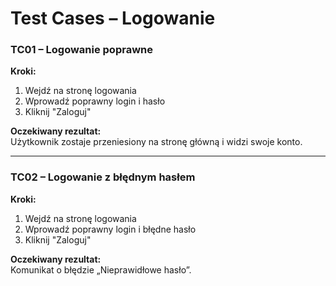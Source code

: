 # Test Cases – Logowanie

### TC01 – Logowanie poprawne
**Kroki:**
1. Wejdź na stronę logowania
2. Wprowadź poprawny login i hasło
3. Kliknij "Zaloguj"

**Oczekiwany rezultat:**  
Użytkownik zostaje przeniesiony na stronę główną i widzi swoje konto.

---

### TC02 – Logowanie z błędnym hasłem
**Kroki:**
1. Wejdź na stronę logowania
2. Wprowadź poprawny login i błędne hasło
3. Kliknij "Zaloguj"

**Oczekiwany rezultat:**  
Komunikat o błędzie „Nieprawidłowe hasło”.
